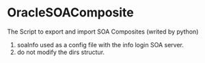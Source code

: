 # OracleSOAComposite
The Script to export and import SOA Composites (writed by python)


1. soaInfo used as a config file with the info login SOA server.
2. do not modify the dirs structur.

